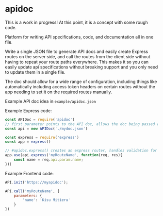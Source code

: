 # apidoc

This is a work in progress! At this point, it is a concept with some rough code.

Platform for writing API specifications, code, and documentation all in one file. 

Write a single JSON file to generate API docs and easily create Express routes on the server side, and call the routes from the client side without having to repeat your route paths everywhere. This makes it so you can easily update api specifications without breaking support and you only need to update them in a single file.

The doc should allow for a wide range of configuration, including things like automatically including access token headers on certain routes without the app needing to set it on the required routes manually. 

Example API doc idea in `example/apidoc.json`

Example Express code:
```JavaScript
const APIDoc = require('apidoc')
// first parameter points to the API doc, allows the doc being passed as a string, json string, json object, url, file path, or buffer. Default encoding is utf8
const api = new APIDoc('./mydoc.json')

const express = require('express')
const app = express()

// #apidoc.express() creates an express router, handles validation for parameters, exposes parameters and any other required data, and then passess it to the standard callback structure for express
app.use(api.express('myRouteName', function(req, res){
    const name = req.api.param.name;
}))
```

Example Frontend code: 
```JavaScript
API.init('https://myapidoc');

API.call('myRouteName', {
    parameters: {
        'name': 'Kisu Mitieru'
    }
})
```